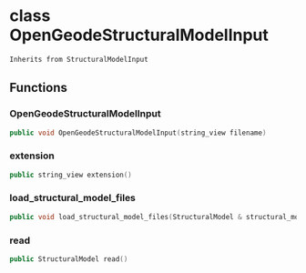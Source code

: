 # class OpenGeodeStructuralModelInput


```cpp
Inherits from StructuralModelInput
```



## Functions

### OpenGeodeStructuralModelInput

```cpp
public void OpenGeodeStructuralModelInput(string_view filename)
```


### extension

```cpp
public string_view extension()
```


### load_structural_model_files

```cpp
public void load_structural_model_files(StructuralModel & structural_model, string_view directory)
```


### read

```cpp
public StructuralModel read()
```




